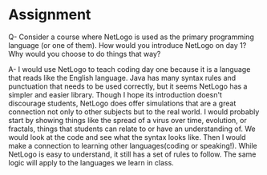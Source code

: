 # Assignment
Q- Consider a course where NetLogo is used as the primary programming language (or one of them). How would you introduce NetLogo on day 1? Why would you choose to do things that way? 

A- I would use NetLogo to teach coding day one because it is a language that reads like the English language. Java has many syntax rules and punctuation that needs to be used correctly, but it seems NetLogo has a simpler and easier library. Though I hope its introduction doesn't discourage students, NetLogo does offer simulations that are a great connection not only to other subjects but to the real world. I would probably start by showing things like the spread of a virus over time, evolution, or fractals, things that students can relate to or have an understanding of. We would look at the code and see what the syntax looks like. Then I would make a connection to learning other languages(coding or speaking!). While NetLogo is easy to understand, it still has a set of rules to follow. The same logic will apply to the languages we learn in class. 